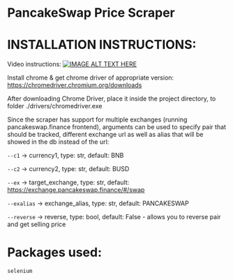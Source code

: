 # PancakeSwap Price Scraper

# INSTALLATION INSTRUCTIONS:

Video instructions: 
[![IMAGE ALT TEXT HERE](https://i.imgur.com/5bnvKId.png)](https://www.youtube.com/watch?v=ZduRt10Bvh0)

Install chrome & get chrome driver of appropriate version: https://chromedriver.chromium.org/downloads 

After downloading Chrome Driver, place it inside the project directory, to folder ./drivers/chromedriver.exe

Since the scraper has support for multiple exchanges (running pancakeswap.finance frontend), arguments can be used to specify pair that should be tracked, different exchange url as well as alias that will be showed in the db instead of the url:

``--c1`` -> currency1, type: str, default: BNB

``--c2`` -> currency2, type: str, default: BUSD

``--ex`` -> target_exchange, type: str, default: https://exchange.pancakeswap.finance/#/swap

``--exalias`` -> exchange_alias, type: str, default: PANCAKESWAP

``--reverse`` -> reverse, type: bool, default: False - allows you to reverse pair and get selling price


# Packages used:

``selenium`` 


